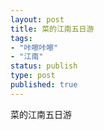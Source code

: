 ```yaml
--- 
layout: post
title: 菜的江南五日游
tags: 
- "咔嚓咔嚓"
- "江南"
status: publish
type: post
published: true
---
```

菜的江南五日游